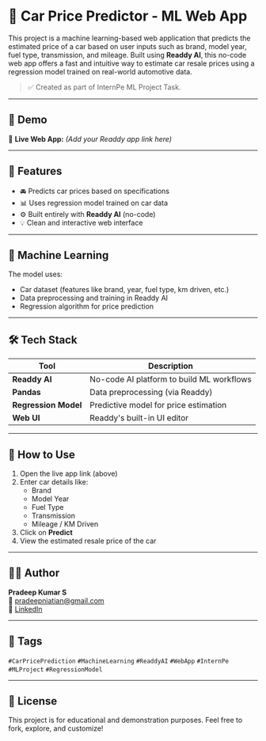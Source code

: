 # 🚗 Car Price Predictor - ML Web App

This project is a machine learning-based web application that predicts the estimated price of a car based on user inputs such as brand, model year, fuel type, transmission, and mileage. Built using **Readdy AI**, this no-code web app offers a fast and intuitive way to estimate car resale prices using a regression model trained on real-world automotive data.

> ✅ Created as part of InternPe ML Project Task.

---

## 🌟 Demo

🔗 **Live Web App:** *(Add your Readdy app link here)*

---

## 📌 Features

- 🚘 Predicts car prices based on specifications
- 📊 Uses regression model trained on car data
- ⚙️ Built entirely with **Readdy AI** (no-code)
- 💡 Clean and interactive web interface

---

## 🧠 Machine Learning

The model uses:
- Car dataset (features like brand, year, fuel type, km driven, etc.)
- Data preprocessing and training in Readdy AI
- Regression algorithm for price prediction

---

## 🛠️ Tech Stack

| Tool        | Description                                  |
|-------------|----------------------------------------------|
| **Readdy AI** | No-code AI platform to build ML workflows   |
| **Pandas**     | Data preprocessing (via Readdy)             |
| **Regression Model** | Predictive model for price estimation  |
| **Web UI**   | Readdy's built-in UI editor                  |

---

## 🚀 How to Use

1. Open the live app link (above)
2. Enter car details like:
   - Brand
   - Model Year
   - Fuel Type
   - Transmission
   - Mileage / KM Driven
3. Click on **Predict**
4. View the estimated resale price of the car

---

## 🧑‍💻 Author

**Pradeep Kumar S**  
📧 pradeepniatian@gmail.com  
🔗 [LinkedIn](https://www.linkedin.com/in/pradeep-kumar-s-61856336b)

---

## 📌 Tags

`#CarPricePrediction` `#MachineLearning` `#ReaddyAI` `#WebApp` `#InternPe` `#MLProject` `#RegressionModel`

---

## 📃 License

This project is for educational and demonstration purposes. Feel free to fork, explore, and customize!
